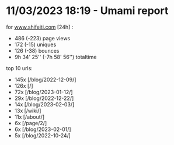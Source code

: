 # 11/03/2023 18:19 - Umami report
for www.shifeiti.com [24h] :

 - 486 (-223) page views
 - 172 (-15) uniques
 - 126 (-38) bounces
 - 9h 34' 25'' (-7h 58' 56'') totaltime


top 10 urls:
 - 145x [/blog/2022-12-09/]
 - 126x [/]
 - 72x [/blog/2023-01-12/]
 - 29x [/blog/2022-12-22/]
 - 14x [/blog/2023-02-03/]
 - 13x [/wiki/]
 - 11x [/about/]
 - 6x [/page/2/]
 - 6x [/blog/2023-02-01/]
 - 5x [/blog/2022-10-24/]


